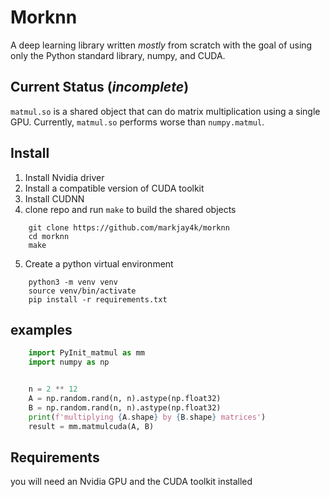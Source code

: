 # Morknn

A deep learning library written _mostly_ from scratch with the goal of using
only the Python standard library, numpy, and CUDA.

## Current Status (_incomplete_)

`matmul.so` is a shared object that can do matrix multiplication using a single
GPU. Currently, `matmul.so` performs worse than `numpy.matmul`.

## Install

1. Install Nvidia driver
2. Install a compatible version of CUDA toolkit
3. Install CUDNN
4. clone repo and run `make` to build the shared objects

```shell
    git clone https://github.com/markjay4k/morknn
    cd morknn
    make
```

5. Create a python virtual environment

```shell
    python3 -m venv venv
    source venv/bin/activate
    pip install -r requirements.txt
```

## examples

```python
    import PyInit_matmul as mm
    import numpy as np


    n = 2 ** 12
    A = np.random.rand(n, n).astype(np.float32)
    B = np.random.rand(n, n).astype(np.float32)
    print(f'multiplying {A.shape} by {B.shape} matrices')
    result = mm.matmulcuda(A, B)
```

## Requirements

you will need an Nvidia GPU and the CUDA toolkit installed

